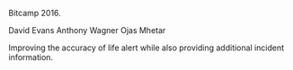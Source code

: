 Bitcamp 2016. 

David Evans
Anthony Wagner 
Ojas Mhetar

Improving the accuracy of life alert while also providing additional incident information. 
